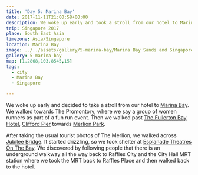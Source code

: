 ```yaml
---
title: 'Day 5: Marina Bay'
date: 2017-11-11T21:00:58+00:00
description: We woke up early and took a stroll from our hotel to Marina Bay. We walked towards The Promontory, then Clifford Pier towards Merlion Park.
trip: Singapore 2017
place: South East Asia
timezone: Asia/Singapore
location: Marina Bay
image: ../../assets/gallery/5-marina-bay/Marina Bay Sands and Singapore Flyer.jpeg
gallery: 5-marina-bay
map: [1.2868,103.8545,15]
tags:
  - city
  - Marina Bay
  - Singapore

---
```

We woke up early and decided to take a stroll from our hotel to [Marina Bay][1]. We walked towards The Promontory, where we say a group of women runners as part of a fun run event. Then we walked past [The Fullerton Bay Hotel][2], [Clifford Pier][3] towards [Merlion Park][4].

After taking the usual tourist photos of The Merlion, we walked across [Jubilee Bridge][5]. It started drizzling, so we took shelter at [Esplanade Theatres On The Bay][6]. We discovered by following people that there is an underground walkway all the way back to Raffles City and the City Hall MRT station where we took the MRT back to Raffles Place and then walked back to the hotel.

 [1]: https://www.marina-bay.sg
 [2]: https://www.fullertonhotels.com/the-fullerton-bay-hotel
 [3]: https://www.fullertonhotels.com/the-fullerton-bay-hotel/the-clifford-pier.html
 [4]: http://travelinsingapore.com/merlion-park/
 [5]: https://www.arup.com/projects/jubilee-bridge-singapore
 [6]: https://www.esplanade.com
